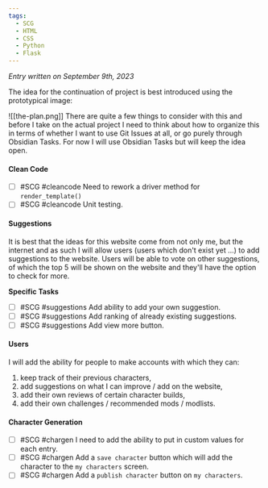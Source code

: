 ```yaml
---
tags:
  - SCG
  - HTML
  - CSS
  - Python
  - Flask
---
```



*Entry written on September 9th, 2023*

The idea for the continuation of project is best introduced using the prototypical image:

![[the-plan.png]]
There are quite a few things to consider with this and before I take on the actual project I need to think about how to organize this in terms of whether I want to use Git Issues at all, or go purely through Obsidian Tasks. For now I will use Obsidian Tasks but will keep the idea open.

#### Clean Code
- [ ] #SCG #cleancode Need to rework a driver method for `render_template()`
- [ ] #SCG #cleancode Unit testing.
#### Suggestions
It is best that the ideas for this website come from not only me, but the internet and as such I will allow users (users which don't exist yet ...) to add suggestions to the website. Users will be able to vote on other suggestions, of which the top 5 will be shown on the website and they'll have the option to check for more.

**Specific Tasks**
- [ ] #SCG #suggestions Add ability to add your own suggestion.
- [ ] #SCG #suggestions Add ranking of already existing suggestions.
- [ ] #SCG #suggestions Add view more button.

#### Users
I will add the ability for people to make accounts with which they can:
1) keep track of their previous characters,
2) add suggestions on what I can improve / add on the website,
3) add their own reviews of certain character builds,
4) add their own challenges / recommended mods / modlists.

#### Character Generation
- [ ] #SCG #chargen I need to add the ability to put in custom values for each entry.
- [ ] #SCG #chargen Add a `save character` button which will add the character to the `my characters` screen.
- [ ] #SCG #chargen  Add a `publish character` button on `my characters`.
